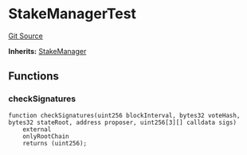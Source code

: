 # StakeManagerTest
[Git Source](https://github.com/maticnetwork/contracts/blob/155f729fd8db0676297384375468d4d45b8aa44e/contracts/test/StakeManagerTest.sol)

**Inherits:**
[StakeManager](/contracts/staking/stakeManager/StakeManager.sol/contract.StakeManager.md)


## Functions
### checkSignatures


```solidity
function checkSignatures(uint256 blockInterval, bytes32 voteHash, bytes32 stateRoot, address proposer, uint256[3][] calldata sigs)
    external
    onlyRootChain
    returns (uint256);
```

